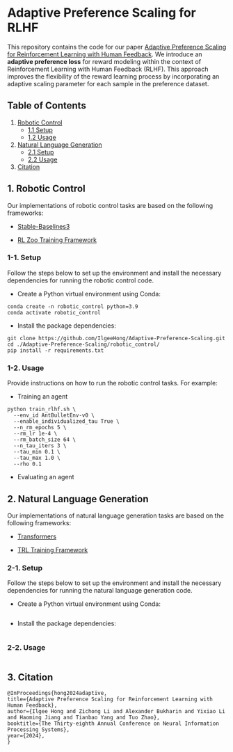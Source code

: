 # Adaptive Preference Scaling for RLHF

This repository contains the code for our paper [Adaptive Preference Scaling for Reinforcement Learning with Human Feedback](https://arxiv.org/abs/2406.02764). We introduce an **adaptive preference loss** for reward modeling within the context of Reinforcement Learning with Human Feedback (RLHF). This approach improves the flexibility of the reward learning process by incorporating an adaptive scaling parameter for each sample in the preference dataset.

## Table of Contents

1. [Robotic Control](#1-robotic-control)
   - [1.1 Setup](#11-setup)
   - [1.2 Usage](#12-usage)
2. [Natural Language Generation](#2-natural-language-generation)
   - [2.1 Setup](#21-setup)
   - [2.2 Usage](#22-usage)
3. [Citation](#3-citation)

## 1. Robotic Control

Our implementations of robotic control tasks are based on the following frameworks:

- [Stable-Baselines3](https://github.com/DLR-RM/stable-baselines3)

- [RL Zoo Training Framework](https://github.com/DLR-RM/rl-baselines3-zoo)
  
### 1-1. Setup

Follow the steps below to set up the environment and install the necessary dependencies for running the robotic control code.

- Create a Python virtual environment using Conda:

```
conda create -n robotic_control python=3.9
conda activate robotic_control
```

- Install the package dependencies:

```
git clone https://github.com/IlgeeHong/Adaptive-Preference-Scaling.git
cd ./Adaptive-Preference-Scaling/robotic_control/
pip install -r requirements.txt
```

### 1-2. Usage

Provide instructions on how to run the robotic control tasks. For example:

- Training an agent

```
python train_rlhf.sh \
  --env_id AntBulletEnv-v0 \
  --enable_individualized_tau True \
  --n_rm_epochs 5 \
  --rm_lr 1e-4 \
  --rm_batch_size 64 \
  --n_tau_iters 3 \
  --tau_min 0.1 \
  --tau_max 1.0 \
  --rho 0.1
```

- Evaluating an agent

## 2. Natural Language Generation

Our implementations of natural language generation tasks are based on the following frameworks:

- [Transformers](https://github.com/huggingface/transformers)

- [TRL Training Framework](https://github.com/huggingface/trl)


### 2-1. Setup

Follow the steps below to set up the environment and install the necessary dependencies for running the natural language generation code.

- Create a Python virtual environment using Conda:

```

```

- Install the package dependencies:

```

```

### 2-2. Usage

```

```


## 3. Citation

```
@InProceedings{hong2024adaptive,
title={Adaptive Preference Scaling for Reinforcement Learning with Human Feedback},
author={Ilgee Hong and Zichong Li and Alexander Bukharin and Yixiao Li and Haoming Jiang and Tianbao Yang and Tuo Zhao},
booktitle={The Thirty-eighth Annual Conference on Neural Information Processing Systems},
year={2024},
}
```
